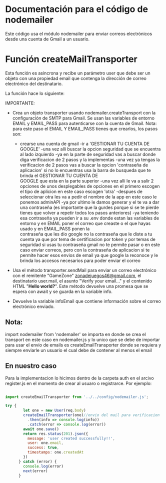 # Documentación para el código de nodemailer

Este código usa el módulo nodemailer para enviar correos electrónicos desde una cuenta de Gmail a un usuario.

# Función createMailTransporter

Esta función es asíncrona y recibe un parámetro user que debe ser un objeto con una propiedad email que contenga la dirección de correo electrónico del destinatario.

La función hace lo siguiente:

IMPORTANTE:

- Crea un objeto transporter usando nodemailer.createTransport con la configuración de SMTP para Gmail. Se usan las variables de entorno EMAIL y EMAIL_PASS para autenticarse con la cuenta de Gmail.
Nota: para este paso el EMAIL Y EMAIL_PASS tienes que crearlos, los pasos son:
    - crearse una cuenta de gmail
    -ir a 'GESTIONAR TU CUENTA DE GOOGLE'
    -una vez alli buscar la opcion seguridad que se encuentra al lado izquierdo
    -ya en la parte de seguridad vas a buscar donde diga verificacion de 2 pasos y la implementas 
    -una vez ya tengas la verificacion de 2 pasos vas a buscar la opcion 'contraseña de aplicacion' si no lo encuentras usa la barra de busqueda que te brinda el GESTIONAR TU CUENTA DE  
     GOOGLE que esta en la parte superior 
    -una vez alli le va a salir 2 opciones de unos desplegables de opciones en el primero escogen el tipo de aplicion en este caso escogen 'otra' 
    -despues de seleccionar otra les va a pedir el nombre de la app en este caso le ponemos adminAPI 
    -ya por ultimo le damos generar y el te va a dar una contraseña (es importante que la gurdes porque si se te pierde tienes que volver a repetir todos los pasos anteriores)
    -ya teniendo esa contraseña ya pueden ir a su .env donde estan las variables de entorno y en EMAIL poner el correo que creaste o el que hayas usado y en EMAIL_PASS ponen la        
     contraseña que les dio google no la contraseña que le diste a tu cuenta ya que por tema de certificacion por token y por temas de seguridad si usas tu contraseña gmail no te permite 
     pasar o en este caso enviar correos, pero con la contraseña de aplicacion si te permite hacer esos envios de email ya que google la reconoce y le brinda los accesos necesarios para 
     poder enviar el correo


- Usa el método transporter.sendMail para enviar un correo electrónico con el remitente "GameZone" <zonadejuegos46@gmail.com>, el destinatario user.mail, el asunto "Verify your email..." y el contenido HTML "<b>Hello world?</b>". Este método devuelve una promesa que se espera con await y se guarda en la variable info.

- Devuelve la variable infoEmail que contiene información sobre el correo electrónico enviado.

## Nota: 

import nodemailer from 'nodemailer' se importa en donde se crea el transport en este caso en nodemailer.js y lo unico que se debe de importar para usar el envio de emails es createEmailTransporter donde se requiera y siempre enviarle un usuario el cual debe de contener al menos el email

## En nuestro caso 

Para la implementacion lo hicimos dentro de la carpeta auth en el arcivo register.js en el momento de crear al usuaro o registrarce. Por ejemplo:

```js

import createEmailTransporter from '../../config/nodemailer.js';

try {
        let one = new User(req.body)
        createEmailTransporter(one)//envio del mail para verificacion
          .then(info => console.log(info))
          .catch(error => console.log(error))
        await one.save()
        return res.status(201).json({
          message: 'user created successfully!!',
          user: one.email,
          success: true,
          timestamps: one.createdAt  
        })
      } catch (error) {
        console.log(error)
        next(error)
      }

```

